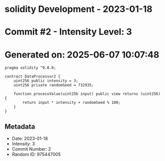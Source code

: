 ﻿# solidity Development - 2023-01-18
# Commit #2 - Intensity Level: 3
# Generated on: 2025-06-07 10:07:48
```solidity
pragma solidity ^0.8.0;

contract DataProcessor2 {
    uint256 public intensity = 3;
    uint256 private randomSeed = 732935;

    function processValue(uint256 input) public view returns (uint256) {
        return input * intensity + randomSeed % 100;
    }
}
```
## Metadata
- Date: 2023-01-18
- Intensity: 3
- Commit Number: 2
- Random ID: 975447005
